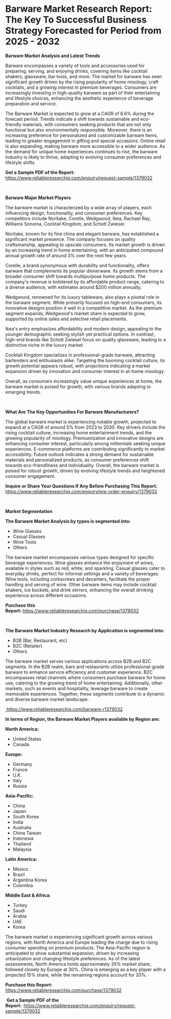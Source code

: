 <p><h1>Barware Market Research Report: The Key To Successful Business Strategy Forecasted for Period from 2025 - 2032</h1></p><p><strong>Barware Market Analysis and Latest Trends</strong></p>
<p><p>Barware encompasses a variety of tools and accessories used for preparing, serving, and enjoying drinks, covering items like cocktail shakers, glassware, bar tools, and more. The market for barware has seen significant growth driven by the rising popularity of home mixology, craft cocktails, and a growing interest in premium beverages. Consumers are increasingly investing in high-quality barware as part of their entertaining and lifestyle choices, enhancing the aesthetic experience of beverage preparation and service.</p><p>The Barware Market is expected to grow at a CAGR of 6.6% during the forecast period. Trends indicate a shift towards sustainable and eco-friendly materials, with consumers seeking products that are not only functional but also environmentally responsible. Moreover, there is an increasing preference for personalized and customizable barware items, leading to greater engagement in gifting and special occasions. Online retail is also expanding, making barware more accessible to a wider audience. As the demand for unique home experiences continues to rise, the barware industry is likely to thrive, adapting to evolving consumer preferences and lifestyle shifts.</p></p>
<p><strong>Get a Sample PDF of the Report:&nbsp;</strong> <a href="https://www.reliableresearchiq.com/enquiry/request-sample/1379032?utm_campaign=2756&utm_medium=2&utm_source=Github&utm_content=ia&utm_term=15042025&utm_id=barware">https://www.reliableresearchiq.com/enquiry/request-sample/1379032</a></p>
<p>&nbsp;</p>
<p><strong>Barware Major Market Players</strong></p>
<p><p>The barware market is characterized by a wide array of players, each influencing design, functionality, and consumer preferences. Key competitors include Noritake, Corelle, Wedgwood, Ikea, Rachael Ray, Williams Sonoma, Cocktail Kingdom, and Schott Zwiesel.</p><p>Noritake, known for its fine china and elegant barware, has established a significant market presence. The company focuses on quality craftsmanship, appealing to upscale consumers. Its market growth is driven by an increasing trend in home entertaining, with an anticipated compound annual growth rate of around 3% over the next few years.</p><p>Corelle, a brand synonymous with durability and functionality, offers barware that complements its popular dinnerware. Its growth stems from a broader consumer shift towards multipurpose home products. The company's revenue is bolstered by its affordable product range, catering to a diverse audience, with estimates around $200 million annually.</p><p>Wedgwood, renowned for its luxury tableware, also plays a pivotal role in the barware segment. While primarily focused on high-end consumers, its innovative designs position it well in a competitive market. As the premium segment expands, Wedgwood's market share is expected to grow, supported by online sales and selective retail placements.</p><p>Ikea's entry emphasizes affordability and modern design, appealing to the younger demographic seeking stylish yet practical options. In contrast, high-end brands like Schott Zwiesel focus on quality glassware, leading to a distinctive niche in the luxury market.</p><p>Cocktail Kingdom specializes in professional-grade barware, attracting bartenders and enthusiasts alike. Targeting the booming cocktail culture, its growth potential appears robust, with projections indicating a market expansion driven by innovation and consumer interest in at-home mixology.</p><p>Overall, as consumers increasingly value unique experiences at home, the barware market is poised for growth, with various brands adapting to emerging trends.</p></p>
<p>&nbsp;</p>
<p><strong>What Are The Key Opportunities For Barware Manufacturers?</strong></p>
<p><p>The global barware market is experiencing notable growth, projected to expand at a CAGR of around 5% from 2023 to 2030. Key drivers include the rising cocktail culture, increasing home entertainment trends, and the growing popularity of mixology. Premiumization and innovative designs are enhancing consumer interest, particularly among millennials seeking unique experiences. E-commerce platforms are contributing significantly to market accessibility. Future outlook indicates a strong demand for sustainable materials and personalized products, as consumer preferences shift towards eco-friendliness and individuality. Overall, the barware market is poised for robust growth, driven by evolving lifestyle trends and heightened consumer engagement.</p></p>
<p><strong>Inquire or Share Your Questions If Any Before Purchasing This Report:</strong> <a href="https://www.reliableresearchiq.com/enquiry/pre-order-enquiry/1379032?utm_campaign=2756&utm_medium=2&utm_source=Github&utm_content=ia&utm_term=15042025&utm_id=barware">https://www.reliableresearchiq.com/enquiry/pre-order-enquiry/1379032</a></p>
<p>&nbsp;</p>
<p><strong>Market Segmentation</strong></p>
<p><strong>The Barware Market Analysis by types is segmented into:</strong></p>
<p><ul><li>Wine Glasses</li><li>Casual Glasses</li><li>Wine Tools</li><li>Others</li></ul></p>
<p><p>The barware market encompasses various types designed for specific beverage experiences. Wine glasses enhance the enjoyment of wines, available in styles such as red, white, and sparkling. Casual glasses cater to everyday drinks, perfect for informal settings and a variety of beverages. Wine tools, including corkscrews and decanters, facilitate the proper handling and serving of wine. Other barware items may include cocktail shakers, ice buckets, and drink stirrers, enhancing the overall drinking experience across different occasions.</p></p>
<p><strong>Purchase this Report:&nbsp;</strong><a href="https://www.reliableresearchiq.com/purchase/1379032?utm_campaign=2756&utm_medium=2&utm_source=Github&utm_content=ia&utm_term=15042025&utm_id=barware">https://www.reliableresearchiq.com/purchase/1379032</a></p>
<p>&nbsp;</p>
<p><strong>The Barware Market Industry Research by Application is segmented into:</strong></p>
<p><ul><li>B2B (Bar, Restaurant, etc)</li><li>B2C (Retailer)</li><li>Others</li></ul></p>
<p><p>The barware market serves various applications across B2B and B2C segments. In the B2B realm, bars and restaurants utilize professional-grade barware to enhance service efficiency and customer experience. B2C encompasses retail channels where consumers purchase barware for home use, catering to the growing trend of home entertaining. Additionally, other markets, such as events and hospitality, leverage barware to create memorable experiences. Together, these segments contribute to a dynamic and diverse barware market landscape.</p></p>
<p><a href="https://www.reliableresearchiq.com/barware-r1379032?utm_campaign=2756&utm_medium=2&utm_source=Github&utm_content=ia&utm_term=15042025&utm_id=barware">&nbsp;https://www.reliableresearchiq.com/barware-r1379032</a></p>
<p><strong>In terms of Region, the Barware Market Players available by Region are:</strong></p>
<p>
    <p> <strong> North America: </strong>
        <ul>
            <li>United States</li>
            <li>Canada</li>
        </ul>
        </p> 
    <p> <strong> Europe: </strong>
        <ul>
            <li>Germany</li>
            <li>France</li>
            <li>U.K.</li>
            <li>Italy</li>
            <li>Russia</li>
        </ul>
        </p> 
    <p> <strong> Asia-Pacific: </strong>
        <ul>
            <li>China</li>
            <li>Japan</li>
            <li>South Korea</li>
            <li>India</li>
            <li>Australia</li>
            <li>China Taiwan</li>
            <li>Indonesia</li>
            <li>Thailand</li>
            <li>Malaysia</li>
        </ul>
        </p> 
    <p> <strong> Latin America: </strong>
        <ul>
            <li>Mexico</li>
            <li>Brazil</li>
            <li>Argentina Korea</li>
            <li>Colombia</li>
        </ul>
        </p> 
    <p> <strong> Middle East & Africa: </strong>
        <ul>
            <li>Turkey</li>
            <li>Saudi</li>
            <li>Arabia</li>
            <li>UAE</li>
            <li>Korea</li>
        </ul>
    </p>
    </p>
<p><p>The barware market is experiencing significant growth across various regions, with North America and Europe leading the charge due to rising consumer spending on premium products. The Asia-Pacific region is anticipated to show substantial expansion, driven by increasing urbanization and changing lifestyle preferences. As of the latest assessments, North America holds approximately 35% market share, followed closely by Europe at 30%. China is emerging as a key player with a projected 15% share, while the remaining regions account for 20%.</p></p>
<p><strong>Purchase this Report: </strong><a href="https://www.reliableresearchiq.com/purchase/1379032?utm_campaign=2756&utm_medium=2&utm_source=Github&utm_content=ia&utm_term=15042025&utm_id=barware">https://www.reliableresearchiq.com/purchase/1379032</a></p>
<p>&nbsp;<strong>Get a Sample PDF of the Report:&nbsp;&nbsp;</strong><a href="https://www.reliableresearchiq.com/enquiry/request-sample/1379032?utm_campaign=2756&utm_medium=2&utm_source=Github&utm_content=ia&utm_term=15042025&utm_id=barware">https://www.reliableresearchiq.com/enquiry/request-sample/1379032</a></p>
<p><strong></strong></p>
<p><p></p><p></p><p></p></p>